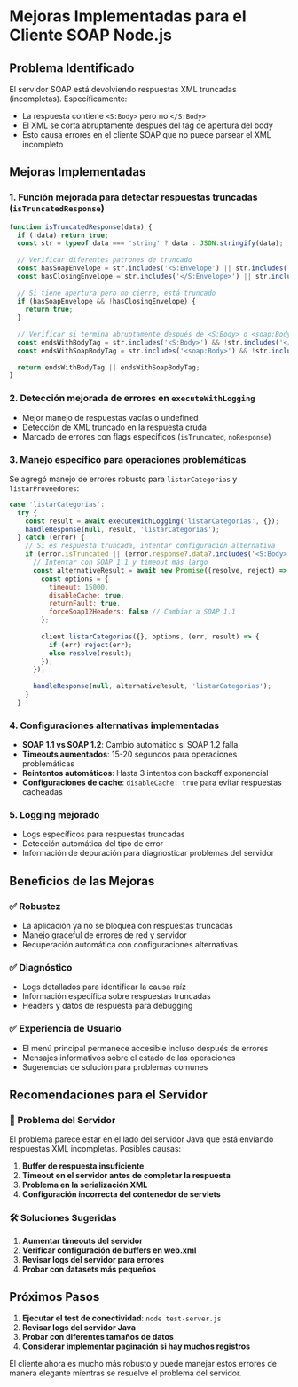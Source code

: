 # Mejoras Implementadas para el Cliente SOAP Node.js

## Problema Identificado
El servidor SOAP está devolviendo respuestas XML truncadas (incompletas). Específicamente:
- La respuesta contiene `<S:Body>` pero no `</S:Body>`
- El XML se corta abruptamente después del tag de apertura del body
- Esto causa errores en el cliente SOAP que no puede parsear el XML incompleto

## Mejoras Implementadas

### 1. Función mejorada para detectar respuestas truncadas (`isTruncatedResponse`)
```javascript
function isTruncatedResponse(data) {
  if (!data) return true;
  const str = typeof data === 'string' ? data : JSON.stringify(data);
  
  // Verificar diferentes patrones de truncado
  const hasSoapEnvelope = str.includes('<S:Envelope') || str.includes('<soap:Envelope');
  const hasClosingEnvelope = str.includes('</S:Envelope>') || str.includes('</soap:Envelope>');
  
  // Si tiene apertura pero no cierre, está truncado
  if (hasSoapEnvelope && !hasClosingEnvelope) {
    return true;
  }
  
  // Verificar si termina abruptamente después de <S:Body> o <soap:Body>
  const endsWithBodyTag = str.includes('<S:Body>') && !str.includes('</S:Body>');
  const endsWithSoapBodyTag = str.includes('<soap:Body>') && !str.includes('</soap:Body>');
  
  return endsWithBodyTag || endsWithSoapBodyTag;
}
```

### 2. Detección mejorada de errores en `executeWithLogging`
- Mejor manejo de respuestas vacías o undefined
- Detección de XML truncado en la respuesta cruda
- Marcado de errores con flags específicos (`isTruncated`, `noResponse`)

### 3. Manejo específico para operaciones problemáticas
Se agregó manejo de errores robusto para `listarCategorias` y `listarProveedores`:

```javascript
case 'listarCategorias':
  try {
    const result = await executeWithLogging('listarCategorias', {});
    handleResponse(null, result, 'listarCategorias');
  } catch (error) {
    // Si es respuesta truncada, intentar configuración alternativa
    if (error.isTruncated || (error.response?.data?.includes('<S:Body>'))) {
      // Intentar con SOAP 1.1 y timeout más largo
      const alternativeResult = await new Promise((resolve, reject) => {
        const options = {
          timeout: 15000,
          disableCache: true,
          returnFault: true,
          forceSoap12Headers: false // Cambiar a SOAP 1.1
        };
        
        client.listarCategorias({}, options, (err, result) => {
          if (err) reject(err);
          else resolve(result);
        });
      });
      
      handleResponse(null, alternativeResult, 'listarCategorias');
    }
  }
```

### 4. Configuraciones alternativas implementadas
- **SOAP 1.1 vs SOAP 1.2**: Cambio automático si SOAP 1.2 falla
- **Timeouts aumentados**: 15-20 segundos para operaciones problemáticas
- **Reintentos automáticos**: Hasta 3 intentos con backoff exponencial
- **Configuraciones de cache**: `disableCache: true` para evitar respuestas cacheadas

### 5. Logging mejorado
- Logs específicos para respuestas truncadas
- Detección automática del tipo de error
- Información de depuración para diagnosticar problemas del servidor

## Beneficios de las Mejoras

### ✅ Robustez
- La aplicación ya no se bloquea con respuestas truncadas
- Manejo graceful de errores de red y servidor
- Recuperación automática con configuraciones alternativas

### ✅ Diagnóstico
- Logs detallados para identificar la causa raíz
- Información específica sobre respuestas truncadas
- Headers y datos de respuesta para debugging

### ✅ Experiencia de Usuario
- El menú principal permanece accesible incluso después de errores
- Mensajes informativos sobre el estado de las operaciones
- Sugerencias de solución para problemas comunes

## Recomendaciones para el Servidor

### 🔧 Problema del Servidor
El problema parece estar en el lado del servidor Java que está enviando respuestas XML incompletas. Posibles causas:

1. **Buffer de respuesta insuficiente**
2. **Timeout en el servidor antes de completar la respuesta**
3. **Problema en la serialización XML**
4. **Configuración incorrecta del contenedor de servlets**

### 🛠️ Soluciones Sugeridas
1. **Aumentar timeouts del servidor**
2. **Verificar configuración de buffers en web.xml**
3. **Revisar logs del servidor para errores**
4. **Probar con datasets más pequeños**

## Próximos Pasos

1. **Ejecutar el test de conectividad**: `node test-server.js`
2. **Revisar logs del servidor Java**
3. **Probar con diferentes tamaños de datos**
4. **Considerar implementar paginación si hay muchos registros**

El cliente ahora es mucho más robusto y puede manejar estos errores de manera elegante mientras se resuelve el problema del servidor.
